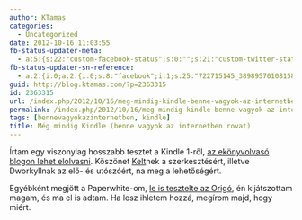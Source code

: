 ```yaml
---
author: KTamas
categories:
  - Uncategorized
date: 2012-10-16 11:03:55
fb-status-updater-meta:
  - a:5:{s:22:"custom-facebook-status";s:0:"";s:21:"custom-twitter-status";s:0:"";s:7:"fb-push";s:1:"1";s:7:"tw-push";s:1:"1";s:4:"push";s:1:"1";}
fb-status-updater-sn-reference:
  - a:2:{i:0;a:2:{i:0;s:8:"facebook";i:1;s:25:"722715145_389895701081589";}i:1;a:2:{i:0;s:7:"twitter";i:1;s:19:"2.5813120007236E+17";}}
guid: http://blog.ktamas.com/?p=2363315
id: 2363315
url: /index.php/2012/10/16/meg-mindig-kindle-benne-vagyok-az-internetben-rovat/
permalink: /index.php/2012/10/16/meg-mindig-kindle-benne-vagyok-az-internetben-rovat/
tags: [bennevagyokazinternetben, kindle]
title: Még mindig Kindle (benne vagyok az internetben rovat)
---
```


Írtam egy viszonylag hosszabb tesztet a Kindle 1-ről, [az ekönyvolvasó blogon lehet elolvasni](http://ekonyvolvaso.blog.hu/2012/10/15/kindle_amazon_s_original_wireless_reading_device_1st_generation). Köszönet [Kelt](http://worldshots.hu)nek a szerkesztésért, illetve Dworkyllnak az elő- és utószóért, na meg a lehetőségért.

Egyébként megjött a Paperwhite-om, [le is tesztelte az Origó](http://www.origo.hu/techbazis/komment/20121011-kindle-paperwhite-paplan-alatt-is-mehet-a-tronok-harca.html), én kijátszottam magam, és ma el is adtam. Ha lesz ihletem hozzá, megírom majd, hogy miért.
